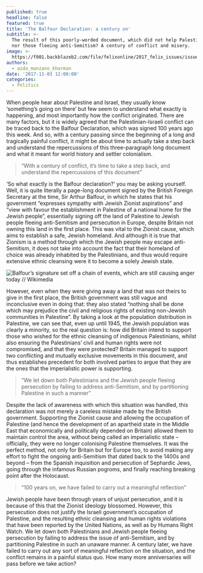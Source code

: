 ```yaml
---
published: true
headline: false
featured: true
title: 'The Balfour Declaration: a century on'
subtitle: >-
  The result of this poorly-worded document, which did not help Palestinians,
  nor those fleeing anti-Semitism? A century of conflict and misery.
image: >-
  https://f001.backblazeb2.com/file/felixonline/2017_felix_issues/issue_1674/1674_politics_balfour.png
authors:
  - aida_manzano_kharman
date: '2017-11-03 12:00:00'
categories:
  - Politics
---
```

When people hear about Palestine and Israel, they usually know ‘something’s going on there’ but few seem to understand what exactly is happening, and most importantly how the conflict originated. There are many factors, but it is widely agreed that the Palestinian-Israeli conflict can be traced back to the Balfour Declaration, which was signed 100 years ago this week. And so, with a century passing since the beginning of a long and tragically painful conflict, it might be about time to actually take a step back and understand the repercussions of this three-paragraph long document and what it meant for world history and settler colonialism.

> “With a century of conflict, it’s time to take a step back, and understand the repercussions of this document”

‘So what exactly is the Balfour declaration?’ you may be asking yourself. Well, it is quite literally a page-long document signed by the British Foreign Secretary at the time, Sir Arthur Balfour, in which he states that his government “expresses sympathy with Jewish Zionist aspirations” and “view with favour the establishment in Palestine of a national home for the Jewish people”, essentially signing off the land of Palestine to Jewish people fleeing anti-Semitism and persecution in Europe, despite Britain not owning this land in the first place. This was vital to the Zionist cause, which aims to establish a safe, Jewish homeland. And although it is true that Zionism is a method through which the Jewish people may escape anti-Semitism, it does not take into account the fact that their homeland of choice was already inhabited by the Palestinians, and thus would require extensive ethnic cleansing were it to become a solely Jewish state.

![Balfour’s signature set off a chain of events, which are still causing anger today // Wikimedia](https://f001.backblazeb2.com/file/felixonline/2017_felix_issues/issue_1674/1674_politics_israel.jpg)

However, even when they were giving away a land that was not theirs to give in the first place, the British government was still vague and inconclusive even in doing that: they also stated “nothing shall be done which may prejudice the civil and religious rights of existing non-Jewish communities in Palestine”. By taking a look at the population distribution in Palestine, we can see that, even up until 1945, the Jewish population was clearly a minority, so the real question is: how did Britain intend to support those who wished for the ethnic cleansing of indigenous Palestinians, whilst also ensuring the Palestinians’ civil and human rights were not compromised, and that they were protected? Britain managed to support two conflicting and mutually exclusive movements in this document, and thus establishes precedent for both involved parties to argue that they are the ones that the imperialistic power is supporting. 

> “We let down both Palestinians and the Jewish people fleeing persecution by failing to address anti-Semitism, and by partitioning Palestine in such a manner”

Despite the lack of awareness with which this situation was handled, this declaration was not merely a careless mistake made by the British government. Supporting the Zionist cause and allowing the occupation of Palestine (and hence the development of an apartheid state in the Middle East that economically and politically depended on Britain) allowed them to maintain control the area, without being called an imperialistic state – officially, they were no longer colonising Palestine themselves. It was the perfect method, not only for Britain but for Europe too, to avoid making any effort to fight the ongoing anti-Semitism that dated back to the 1400s and beyond – from the Spanish inquisition and persecution of Sephardic Jews, going through the infamous Russian pogroms, and finally reaching breaking point after the Holocaust. 

> “100 years on, we have failed to carry out a meaningful reflection”

Jewish people have been through years of unjust persecution, and it is because of this that the Zionist ideology blossomed. However, this persecution does not justify the Israeli government’s occupation of Palestine, and the resulting ethnic cleansing and human rights violations that have been reported by the United Nations, as well as by Humans Right Watch. We let down both Palestinians and Jewish people fleeing persecution by failing to address the issue of anti-Semitism, and by partitioning Palestine in such an unaware manner. A century later, we have failed to carry out any sort of meaningful reflection on the situation, and the conflict remains in a painful status quo. How many more anniversaries will pass before we take action?
